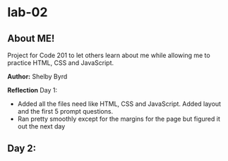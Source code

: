 # lab-02

## About ME!
Project for Code 201 to let others learn about me while allowing me to practice HTML, CSS and JavaScript.

**Author:** Shelby Byrd

**Reflection**
Day 1:
- Added all the files need like HTML, CSS and JavaScript. Added layout and the first 5 prompt questions.
- Ran pretty smoothly except for the margins for the page but figured it out the next day

Day 2:
- 